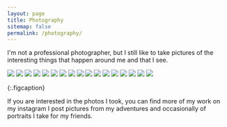 ```yaml
---
layout: page
title: Photography
sitemap: false
permalink: /photography/
---
```


I'm not a professional photographer, but I still like to take pictures of the interesting things that happen around me and that I see.


<div id="gallery">
  
   <img src="../assets/img/photography/rocky_cliff.jpg">
   <img src="../assets/img/photography/bench.jpg">
   <img src="../assets/img/blood_moon.jpg">
   <img src="../assets/img/full_moon_sqr.jpg">
   <img src="../assets/img/photography/rock_pillar.jpg">
   <img src="../assets/img/photography/golden_gate.jpg">
   <img src="../assets/img/photography/bouy.jpg">
   <img src="../assets/img/photography/boathouse.jpg">
   <img src="../assets/img/photography/pillar.jpg">
   <img src="../assets/img/photography/bee.jpg">
   <img src="../assets/img/photography/seal.jpg">
   <img src="../assets/img/photography/hillside.jpg">
   <img src="../assets/img/photography/rocky_cove.jpg">
   <img src="../assets/img/photography/theater.jpg">
   <img src="../assets/img/photography/squirrel.jpg">
   <img src="../assets/img/photography/eyes.jpg">
   <img src="../assets/img/photography/pillbox.jpg">
  
</div>


{:.figcaption}

If you are interested in the photos I took, you can find more of my work on my instagram
I post pictures from my adventures and occasionally of portraits I take for my friends.
